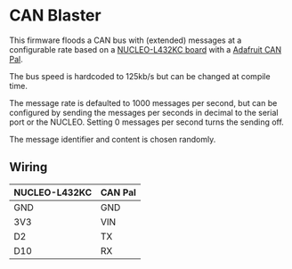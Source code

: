 # CAN Blaster

This firmware floods a CAN bus with (extended) messages at a configurable rate
based on a [NUCLEO-L432KC board](https://www.st.com/en/evaluation-tools/nucleo-l432kc.html)
with a [Adafruit CAN Pal](https://www.adafruit.com/product/5708).

The bus speed is hardcoded to 125kb/s but can be changed at compile time.

The message rate is defaulted to 1000 messages per second, but can be configured
by sending the messages per seconds in decimal to the serial port or the NUCLEO.
Setting 0 messages per second turns the sending off.

The message identifier and content is chosen randomly.


## Wiring

| NUCLEO-L432KC | CAN Pal |
|---------------|---------|
| GND           | GND     |
| 3V3           | VIN     |
| D2            | TX      |
| D10           | RX      |
